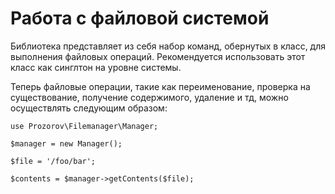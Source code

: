 # Работа с файловой системой

Библиотека представляет из себя набор команд, обернутых в класс, для выполнения файловых операций. Рекомендуется использовать этот класс как синглтон на уровне системы.

Теперь файловые операции, такие как переименование, проверка на существование, получение содержимого, удаление и тд, можно осуществлять следующим образом:
```
use Prozorov\Filemanager\Manager;

$manager = new Manager();

$file = '/foo/bar';

$contents = $manager->getContents($file);
```
